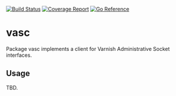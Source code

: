 [![Build Status](https://github.com/azazeal/vasc/actions/workflows/build.yml/badge.svg)](https://github.com/azazeal/vasc/actions/workflows/build.yml)
[![Coverage Report](https://coveralls.io/repos/github/azazeal/vasc/badge.svg?branch=master)](https://coveralls.io/github/azazeal/vasc?branch=master)
[![Go Reference](https://pkg.go.dev/badge/github.com/vasc.svg)](https://pkg.go.dev/github.com/azazeal/vasc)

# vasc

Package vasc implements a client for Varnish Administrative Socket interfaces.

## Usage

TBD.